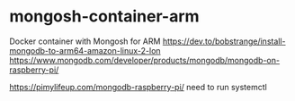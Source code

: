 # mongosh-container-arm
Docker container with Mongosh for ARM
https://dev.to/bobstrange/install-mongodb-to-arm64-amazon-linux-2-lon
https://www.mongodb.com/developer/products/mongodb/mongodb-on-raspberry-pi/

https://pimylifeup.com/mongodb-raspberry-pi/
need to run systemctl
